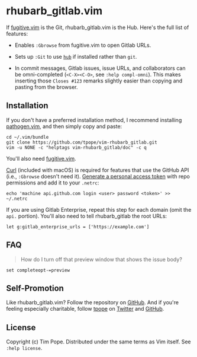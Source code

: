 # rhubarb_gitlab.vim

If [fugitive.vim][] is the Git, rhubarb_gitlab.vim is the Hub.  Here's the full list
of features:

* Enables `:Gbrowse` from fugitive.vim to open Gitlab URLs.

* Sets up `:Git` to use [`hub`](https://github.com/github/hub) if installed
  rather than `git`.

* In commit messages, Gitlab issues, issue URLs, and collaborators can be
  omni-completed (`<C-X><C-O>`, see `:help compl-omni`).  This makes inserting
  those `Closes #123` remarks slightly easier than copying and pasting from
  the browser.

[fugitive.vim]: https://github.com/tpope/vim-fugitive

## Installation

If you don't have a preferred installation method, I recommend
installing [pathogen.vim](https://github.com/tpope/vim-pathogen), and
then simply copy and paste:

    cd ~/.vim/bundle
    git clone https://github.com/tpope/vim-rhubarb_gitlab.git
    vim -u NONE -c "helptags vim-rhubarb_gitlab/doc" -c q

You'll also need [fugitive.vim][].

[Curl](http://curl.haxx.se/) (included with macOS) is required for features
that use the GitHub API (i.e., `:Gbrowse` doesn't need it).
[Generate a personal access token](https://github.com/settings/tokens/new)
with repo permissions and add it to your `.netrc`:

    echo 'machine api.github.com login <user> password <token>' >> ~/.netrc

If you are using Gitlab Enterprise, repeat this step for each domain (omit the
`api.` portion). You'll also need to tell rhubarb_gitlab the root URLs:

    let g:gitlab_enterprise_urls = ['https://example.com']

## FAQ

> How do I turn off that preview window that shows the issue body?

    set completeopt-=preview

## Self-Promotion

Like rhubarb_gitlab.vim? Follow the repository on
[GitHub](https://github.com/tpope/vim-rhubarb_gitlab).  And if
you're feeling especially charitable, follow [tpope](http://tpo.pe/) on
[Twitter](http://twitter.com/tpope) and
[GitHub](https://github.com/tpope).

## License

Copyright (c) Tim Pope.  Distributed under the same terms as Vim itself.
See `:help license`.
